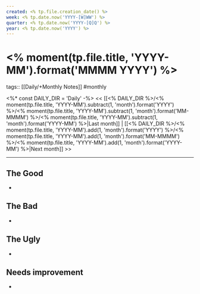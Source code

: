```yaml
---
created: <% tp.file.creation_date() %>
week: <% tp.date.now('YYYY-[W]WW') %>
quarter: <% tp.date.now('YYYY-[Q]Q') %>
year: <% tp.date.now('YYYY') %>
---
```

# <% moment(tp.file.title, 'YYYY-MM').format('MMMM YYYY') %>

tags:: [[Daily/+Monthly Notes]] #monthly

<%*
const DAILY_DIR = 'Daily'
-%>
<< [[<% DAILY_DIR %>/<% moment(tp.file.title, 'YYYY-MM').subtract(1, 'month').format('YYYY') %>/<% moment(tp.file.title, 'YYYY-MM').subtract(1, 'month').format('MM-MMMM') %>/<% moment(tp.file.title, 'YYYY-MM').subtract(1, 'month').format('YYYY-MM') %>|Last month]] | [[<% DAILY_DIR %>/<% moment(tp.file.title, 'YYYY-MM').add(1, 'month').format('YYYY') %>/<% moment(tp.file.title, 'YYYY-MM').add(1, 'month').format('MM-MMMM') %>/<% moment(tp.file.title, 'YYYY-MM').add(1, 'month').format('YYYY-MM') %>|Next month]] >>

---
## The Good
- 
## The Bad
- 
## The Ugly
- 
## Needs improvement
- 